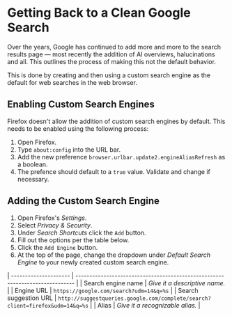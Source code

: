 # Getting Back to a Clean Google Search

Over the years, Google has continued to add more and more to the search results
page — most recently the addition of AI overviews, halucinations and all. This
outlines the process of making this not the default behavior.

This is done by creating and then using a custom search engine as the default
for web searches in the web browser.

## Enabling Custom Search Engines

Firefox doesn't allow the addition of custom search engines by default. This
needs to be enabled using the following process:

1. Open Firefox.
1. Type `about:config` into the URL bar.
1. Add the new preference `browser.urlbar.update2.engineAliasRefresh` as a
   boolean.
1. The prefence should default to a `true` value. Validate and change if
   necessary.

## Adding the Custom Search Engine

1. Open Firefox's _Settings_.
1. Select _Privacy & Security_.
1. Under _Search Shortcuts_ click the `Add` button.
1. Fill out the options per the table below.
1. Click the `Add Engine` button.
1. At the top of the page, change the dropdown under _Default Search Engine_ to
   your newly created custom search engine.

| --------------------- | ----------------------------------------------------------------------------- |
| Search engine name    | _Give it a descriptive name._                                                 |
| Engine URL            | `https://google.com/search?udm=14&q=%s`                                       |
| Search suggestion URL | `http://suggestqueries.google.com/complete/search?client=firefox&udm=14&q=%s` |
| Alias                 | _Give it a recognizable alias._                                               |
